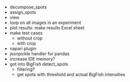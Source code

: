 - decompose_spots
- assign_spots
- view
- loop on all images in an experiment
- plot results: make results Excel sheet
- make test cases
  - without crop
  - with crop
- napari plugin 
- jsonpickle handler for pandas
- increase IDE memory?
- got into BigFish detect_spots
  - filtering?
  - get spots with threshold and actual BigFish intensities
